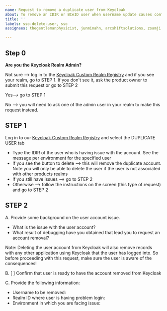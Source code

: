```yaml
---
name: Request to remove a duplicate user from Keycloak
about: To remove an IDIR or BCeID user when username update causes conflicts
title: ''
labels: sso-delete-user, sso
assignees: thegentlemanphysicist, junminahn, arcshiftsolutions, zsamji

---
```


## Step 0
**Are you the Keycloak Realm Admin?**

Not sure --> log in to the [Keycloak Custom Realm Registry](https://realm-registry.apps.silver.devops.gov.bc.ca/) and if you see your realm, go to STEP 1. If you don't see it, ask the product owner to submit this request or go to STEP 2

Yes--> go to STEP 1

No --> you will need to ask one of the admin user in your realm to make this request instead.


## STEP 1
Log in to our [Keycloak Custom Realm Registry](https://realm-registry.apps.silver.devops.gov.bc.ca/) and select the DUPLICATE USER tab
- Type the IDIR of the user who is having issue with the account. See the message per environment for the specified user
- If you see the button to delete --> this will remove the duplicate account. Note you will only be able to delete the user if the user is not associated with other products realms
- If you still have issues --> go to STEP 2
- Otherwise --> follow the instructions on the screen (this type of request) and go to STEP 2

## STEP 2
A.  Provide some background on the user account issue.
- What is the issue with the user account?
- What result of debugging have you obtained that lead you to request an account removal?

Note: Deleting the user account from Keycloak will also remove records with any other application using Keycloak that the user has logged into. So before proceeding with this request, make sure the user is aware of the consequences!

B. [ ] Confirm that user is ready to have the account removed from Keycloak

C. Provide the following information: 

* Username to be removed: 
* Realm ID where user is having problem login: 
* Environment in which you are facing issue: 
